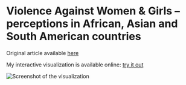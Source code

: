 # Violence Against Women & Girls – perceptions in African, Asian and South American countries

Original article available [here](https://public.tableau.com/profile/operation.fistula6589#!/vizhome/Internationaldayfortheeliminationofviolenceagainstwomen/Violenceagainstwomen)

My interactive visualization is available online: [try it out](https://public.tableau.com/profile/oliver7403#!/vizhome/MakeoverMondayWeek10-ViolenceAgainstWomenandGirls_15839457836310/MM2020W10?publish=yes)

![Screenshot of the visualization](https://raw.githubusercontent.com/Obalfour/infovis-itba/master/Makeover%20Monday%20Week%2010/Week%2010%20visualization.png)